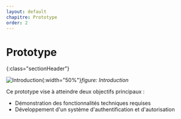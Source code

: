 ```yaml
---
layout: default
chapitre: Prototype
order: 2
---
```


# Prototype 
{:class="sectionHeader"}

<!-- new slide -->

<!-- TODO : Insertion d'une image qui représent les deux objectifs de prototype -->

![Introduction](/prototype/introduction/images/introduction.jpg){:width="50%"}*figure: Introduction*

<!-- note -->

Ce prototype vise à atteindre deux objectifs principaux :
- Démonstration des fonctionnalités techniques requises
- Développement d'un système d'authentification et d'autorisation

<!-- new slide -->
